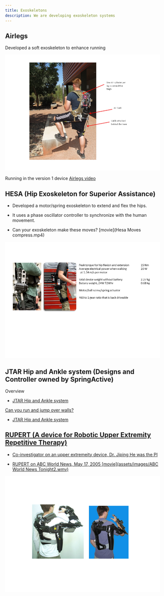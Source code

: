 ```yaml
---
title: Exoskeletons
description: We are developing exoskeleton systems
---
```


## Airlegs

Developed a soft exoskeleton to enhance running

![Airlegs](assets/images/airlegs.png)

Running in the version 1 device
  [Airlegs video](assets/images/AIRLEGSvid.wmv)

## HESA (Hip Exoskeleton for Superior Assistance)

* Developed a motor/spring exoskeleton to extend and flex the hips.

* It uses a phase oscillator controller to synchronize with the human movement.

* Can your exoskeleton make these moves? [movie](Hesa Moves compress.mp4)

![HESA](assets/images/hesa.png)

## JTAR Hip and Ankle system (Designs and Controller owned by SpringActive)

Overview
* <a href="https://www.youtube.com/watch?v=TPNQDAOygnY" title="JTAR video"> JTAR Hip and Ankle system



Can you run and jump over walls?

* <a href="https://www.youtube.com/watch?v=8Y1_pXU3FQU" title="JTAR video2"> JTAR Hip and Ankle system


## RUPERT (A device for Robotic Upper Extremity Repetitive Therapy)

* Co-investigator on an upper extremeity device, Dr. Jiping He was the PI

* RUPERT on ABC World News, May 17, 2005 [movie](assets/images/ABC World News Tonight2.wmv)

![RUPERT](assets/images/rupert.png)

 

